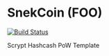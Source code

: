 SnekCoin (FOO)
===========

[![Build Status](https://travis-ci.org/RazorLove/snekcoin.png?branch=master)](https://travis-ci.org/RazorLove/snekcoin)


Scrypt Hashcash PoW Template